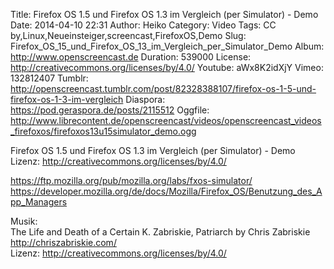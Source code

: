 Title: Firefox OS 1.5 und Firefox OS 1.3 im Vergleich (per Simulator) - Demo
Date: 2014-04-10 22:31
Author: Heiko
Category: Video
Tags: CC by,Linux,Neueinsteiger,screencast,FirefoxOS,Demo
Slug: Firefox_OS_15_und_Firefox_OS_13_im_Vergleich_per_Simulator_Demo
Album: http://www.openscreencast.de
Duration: 539000
License: http://creativecommons.org/licenses/by/4.0/
Youtube: aWx8K2idXjY
Vimeo: 132812407
Tumblr: http://openscreencast.tumblr.com/post/82328388107/firefox-os-1-5-und-firefox-os-1-3-im-vergleich
Diaspora: https://pod.geraspora.de/posts/2115512
Oggfile: http://www.librecontent.de/openscreencast/videos/openscreencast_videos_firefoxos/firefoxos13u15simulator_demo.ogg

Firefox OS 1.5 und Firefox OS 1.3 im Vergleich (per Simulator) - Demo  
Lizenz: <http://creativecommons.org/licenses/by/4.0/>  
  
<https://ftp.mozilla.org/pub/mozilla.org/labs/fxos-simulator/>  
<https://developer.mozilla.org/de/docs/Mozilla/Firefox_OS/Benutzung_des_App_Managers>  
  
Musik:  
The Life and Death of a Certain K. Zabriskie, Patriarch by Chris Zabriskie
<http://chriszabriskie.com/>  
Lizenz: <http://creativecommons.org/licenses/by/4.0/>

